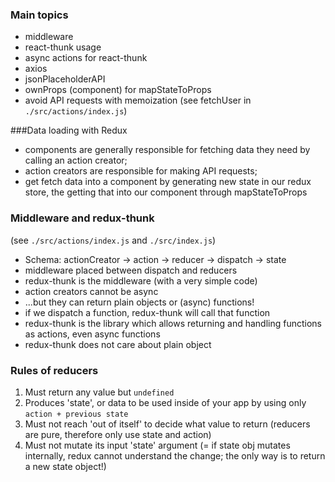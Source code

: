 ### Main topics

- middleware
- react-thunk usage
- async actions for react-thunk
- axios
- jsonPlaceholderAPI
- ownProps (component) for mapStateToProps
- avoid API requests with memoization (see fetchUser in `./src/actions/index.js`)


###Data loading with Redux 

- components are generally responsible for fetching data they need by calling an action creator;
- action creators are responsible for making API requests;
- get fetch data into a component by generating new state in our redux store, the getting that into our component through mapStateToProps


### Middleware and redux-thunk

(see `./src/actions/index.js` and `./src/index.js`)

- Schema: actionCreator -> action -> reducer -> dispatch -> state
- middleware placed between dispatch and reducers
- redux-thunk is the middleware (with a very simple code)
- action creators cannot be async
- ...but they can return plain objects or (async) functions!
- if we dispatch a function, redux-thunk will call that function
- redux-thunk is the library which allows returning and handling functions as actions, even async functions
- redux-thunk does not care about plain object

### Rules of reducers

1. Must return any value but `undefined`
2. Produces 'state', or data to be used inside of your app by using only `action + previous state`
3. Must not reach 'out of itself' to decide what value to return (reducers are pure, therefore only use state and action)
4. Must not mutate its input 'state' argument (= if state obj mutates internally, redux cannot understand the change; the only way is to return a new state object!)